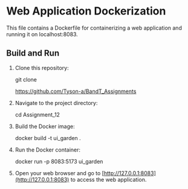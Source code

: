# Web Application Dockerization

This file contains a Dockerfile for containerizing a web application and running it on localhost:8083.

## Build and Run

1. Clone this repository:

    git clone 

    https://github.com/Tyson-a/BandT_Assignments
  

2. Navigate to the project directory:

    cd Assignment_12


3. Build the Docker image:

    
    docker build -t ui_garden .
    

4. Run the Docker container:

    
    docker run -p 8083:5173 ui_garden 


5. Open your web browser and go to [http://127.0.0.1:8083](http://127.0.0.1:8083) to access the web application.

 
